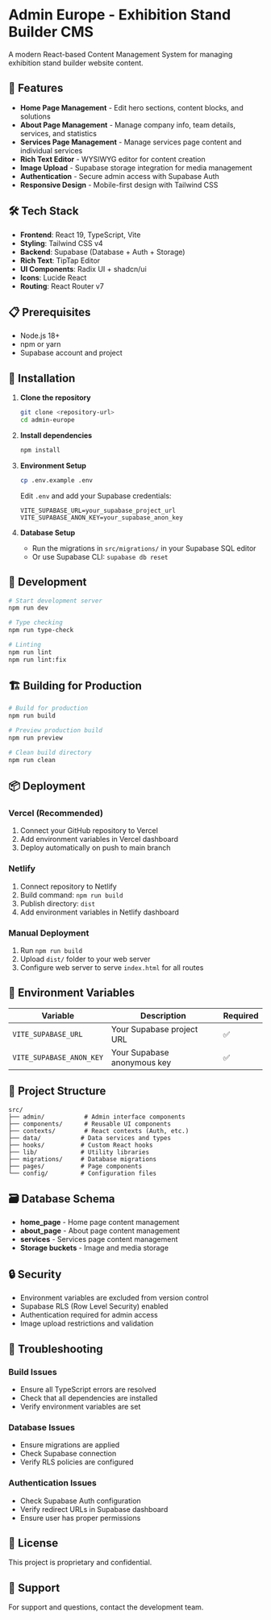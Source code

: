 # Admin Europe - Exhibition Stand Builder CMS

A modern React-based Content Management System for managing exhibition stand builder website content.

## 🚀 Features

- **Home Page Management** - Edit hero sections, content blocks, and solutions
- **About Page Management** - Manage company info, team details, services, and statistics
- **Services Page Management** - Manage services page content and individual services
- **Rich Text Editor** - WYSIWYG editor for content creation
- **Image Upload** - Supabase storage integration for media management
- **Authentication** - Secure admin access with Supabase Auth
- **Responsive Design** - Mobile-first design with Tailwind CSS

## 🛠 Tech Stack

- **Frontend**: React 19, TypeScript, Vite
- **Styling**: Tailwind CSS v4
- **Backend**: Supabase (Database + Auth + Storage)
- **Rich Text**: TipTap Editor
- **UI Components**: Radix UI + shadcn/ui
- **Icons**: Lucide React
- **Routing**: React Router v7

## 📋 Prerequisites

- Node.js 18+ 
- npm or yarn
- Supabase account and project

## 🔧 Installation

1. **Clone the repository**
   ```bash
   git clone <repository-url>
   cd admin-europe
   ```

2. **Install dependencies**
   ```bash
   npm install
   ```

3. **Environment Setup**
   ```bash
   cp .env.example .env
   ```
   
   Edit `.env` and add your Supabase credentials:
   ```env
   VITE_SUPABASE_URL=your_supabase_project_url
   VITE_SUPABASE_ANON_KEY=your_supabase_anon_key
   ```

4. **Database Setup**
   - Run the migrations in `src/migrations/` in your Supabase SQL editor
   - Or use Supabase CLI: `supabase db reset`

## 🚀 Development

```bash
# Start development server
npm run dev

# Type checking
npm run type-check

# Linting
npm run lint
npm run lint:fix
```

## 🏗 Building for Production

```bash
# Build for production
npm run build

# Preview production build
npm run preview

# Clean build directory
npm run clean
```

## 📦 Deployment

### Vercel (Recommended)
1. Connect your GitHub repository to Vercel
2. Add environment variables in Vercel dashboard
3. Deploy automatically on push to main branch

### Netlify
1. Connect repository to Netlify
2. Build command: `npm run build`
3. Publish directory: `dist`
4. Add environment variables in Netlify dashboard

### Manual Deployment
1. Run `npm run build`
2. Upload `dist/` folder to your web server
3. Configure web server to serve `index.html` for all routes

## 🔐 Environment Variables

| Variable | Description | Required |
|----------|-------------|----------|
| `VITE_SUPABASE_URL` | Your Supabase project URL | ✅ |
| `VITE_SUPABASE_ANON_KEY` | Your Supabase anonymous key | ✅ |

## 📁 Project Structure

```
src/
├── admin/           # Admin interface components
├── components/      # Reusable UI components
├── contexts/        # React contexts (Auth, etc.)
├── data/           # Data services and types
├── hooks/          # Custom React hooks
├── lib/            # Utility libraries
├── migrations/     # Database migrations
├── pages/          # Page components
└── config/         # Configuration files
```

## 🗃 Database Schema

- **home_page** - Home page content management
- **about_page** - About page content management
- **services** - Services page content management
- **Storage buckets** - Image and media storage

## 🔒 Security

- Environment variables are excluded from version control
- Supabase RLS (Row Level Security) enabled
- Authentication required for admin access
- Image upload restrictions and validation

## 🐛 Troubleshooting

### Build Issues
- Ensure all TypeScript errors are resolved
- Check that all dependencies are installed
- Verify environment variables are set

### Database Issues
- Ensure migrations are applied
- Check Supabase connection
- Verify RLS policies are configured

### Authentication Issues
- Check Supabase Auth configuration
- Verify redirect URLs in Supabase dashboard
- Ensure user has proper permissions

## 📝 License

This project is proprietary and confidential.

## 🤝 Support

For support and questions, contact the development team.
